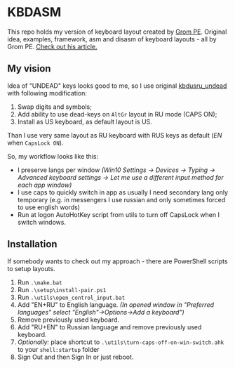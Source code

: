 KBDASM
======

This repo holds my version of keyboard layout created by [Grom PE](https://github.com/grompe/kbdasm).
Original idea, examples, framework, asm and disasm of keyboard layouts - all by Grom PE.
[Check out his article.](https://habr.com/ru/post/301882)

My vision
---------

Idea of "UNDEAD" keys looks good to me, so I use original [kbdusru_undead](https://github.com/grompe/kbdasm/blob/master/kbdusru_undead.asm) with following modification:

1. Swap digits and symbols;
2. Add ability to use dead-keys on `AltGr` layout in RU mode (CAPS ON);
3. Install as US keyboard, as default layout is US.

Than I use very same layout as RU keyboard with RUS keys as default (_EN_ when `CapsLock ON`).

So, my workflow looks like this:

- I preserve langs per window _(Win10 Settings -> Devices -> Typing -> Advanced keyboard settings -> Let me use a different input method for each app window)_
- I use caps to quickly switch in app as usually I need secondary lang only temporary (e.g. in messengers I use russian and only sometimes forced to use english words)
- Run at logon AutoHotKey script from utils to turn off CapsLock when I switch windows.

Installation
------------

If somebody wants to check out my approach - there are PowerShell scripts to setup layouts.

1. Run `.\make.bat`
2. Run `.\setup\install-pair.ps1`
3. Run `.\utils\open_control_input.bat`
4. Add "EN+RU" to English language. _(In opened window in "Preferred languages" select "English"->Options->Add a keyboard")_
5. Remove previously used keyboard.
6. Add "RU+EN" to Russian language and remove previously used keyboard.
7. _Optionally:_ place shortcut to `.\utils\turn-caps-off-on-win-switch.ahk` to your `shell:startup` folder
8. Sign Out and then Sign In or just reboot.
